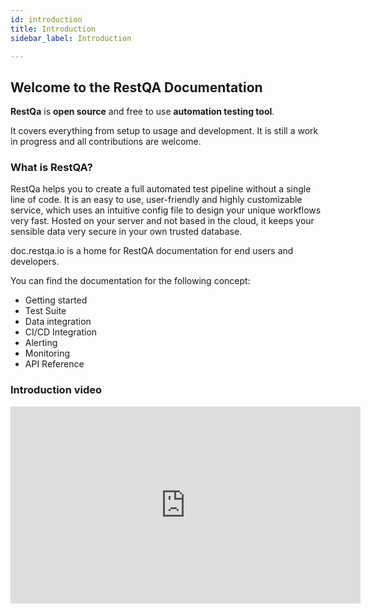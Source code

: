 ```yaml
---
id: introduction
title: Introduction
sidebar_label: Introduction

---
```


## Welcome to the RestQA Documentation

**RestQa** is **open source** and free to use **automation testing tool**.

It covers everything from setup to usage and development. It is still a work in progress and all contributions are welcome.

### What is RestQA?

RestQa helps you to create a full automated test pipeline without a single line of code. 
It is an easy to use, user-friendly and highly customizable service, which uses an intuitive config file to design your unique workflows very fast.
Hosted on your server and not based in the cloud, it keeps your sensible data very secure in your own trusted database.

doc.restqa.io is a home for RestQA documentation for end users and developers.

You can find the documentation for the following concept: 

* Getting started
* Test Suite
* Data integration
* CI/CD Integration
* Alerting
* Monitoring
* API Reference

### Introduction video

<iframe
  width="560"
  height="315"
  src="https://www.youtube.com/embed/EberYFGPZPo"
  title="YouTube video player"
  frameborder="0"
  allow="accelerometer; autoplay; clipboard-write; encrypted-media; gyroscope; picture-in-picture"
  allowfullscreen
></iframe>

